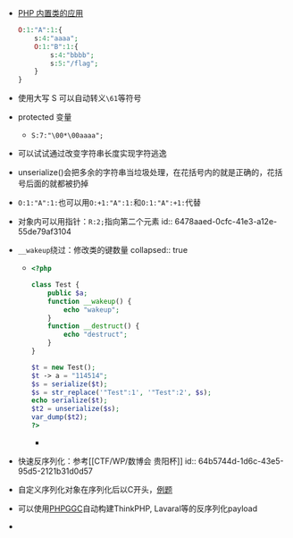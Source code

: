 - [PHP 内置类的应用](https://www.cnblogs.com/iamstudy/articles/unserialize_in_php_inner_class.html#_label1_0)
  
  ```php
  O:1:"A":1:{
      s:4:"aaaa";
      O:1:"B":1:{
          s:4:"bbbb";
          s:5:"/flag";
      }
  }
  ```
- 使用大写 S 可以自动转义`\61`等符号
- protected 变量
	- `S:7:"\00*\00aaaa";`
- 可以试试通过改变字符串长度实现字符逃逸
- unserialize()会把多余的字符串当垃圾处理，在花括号内的就是正确的，花括号后面的就都被扔掉
- `O:1:"A":1:`也可以用`O:+1:"A":1:`和`O:1:"A":+1:`代替
- 对象内可以用指针：`R:2;`指向第二个元素
  id:: 6478aaed-0cfc-41e3-a12e-55de79af3104
- `__wakeup`绕过：修改类的键数量
  collapsed:: true
	- ```php
	  <?php
	  
	  class Test {
	      public $a;
	      function __wakeup() {
	          echo "wakeup";
	      }
	      function __destruct() {
	          echo "destruct";
	      }
	  }
	  
	  $t = new Test();
	  $t -> a = "114514";
	  $s = serialize($t);
	  $s = str_replace('"Test":1', '"Test":2', $s);
	  echo serialize($t);
	  $t2 = unserialize($s);
	  var_dump($t2);
	  ?>
	  
	  ```
		-
- 快速反序列化：参考[[CTF/WP/数博会 贵阳杯]]
  id:: 64b5744d-1d6c-43e5-95d5-2121b31d0d57
- 自定义序列化对象在序列化后以C开头，[例题](((64b2aacc-598b-4be7-b7d4-48230820277e)))
- 可以使用[PHPGGC](https://github.com/ambionics/phpggc)自动构建ThinkPHP, Lavaral等的反序列化payload
-